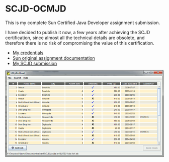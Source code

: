 # SCJD-OCMJD
This is my complete Sun Certified Java Developer assignment submission.

I have decided to publish it now, a few years after achieving the SCJD certification, since almost all the technical details are obsolete, and therefore there is no risk of compromising the value of this certification.

* [My credentials](https://www.youracclaim.com/badges/0e01a6db-4e57-427b-89ca-e233efd6baf9)
* [Sun original assignment documentation](https://rawgit.com/idelvall/SCJD-OCMJD/master/scjda-sr1825921/docs/instructions.html)
* [My SCJD submission](scjda-sr1825921)

![URLuBird snapshot](URLyBird.gif)


